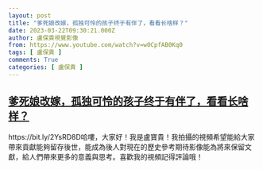 ```yaml
---
layout: post
title: "爹死娘改嫁，孤独可怜的孩子终于有伴了，看看长啥样？"
date: 2023-03-22T09:30:21.000Z
author: 盧保貴視覺影像
from: https://www.youtube.com/watch?v=w0CpfAB0Kq0
tags: [ 盧保貴 ]
comments: True
categories: [ 盧保貴 ]
---
```

<!--1679477421000-->
[爹死娘改嫁，孤独可怜的孩子终于有伴了，看看长啥样？](https://www.youtube.com/watch?v=w0CpfAB0Kq0)
------

<div>
https://bit.ly/2YsRD8D哈嘍，大家好！我是盧寶貴！我拍攝的視頻希望能給大家帶來貢獻能夠留存後世，能成為後人對現在的歷史參考期待影像能為將來保留文獻，給人們帶來更多的意義與思考。喜歡我的視頻記得評論哦！
</div>
